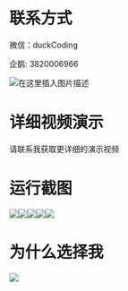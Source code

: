 # 联系方式

微信：duckCoding

企鹅: 3820006966

![在这里插入图片描述](http://upload.cxycsx.vip/91ab4bcb4f2c4c6db86365bb6d6e9c62.jpeg)

# 详细视频演示

请联系我获取更详细的演示视频

# 运行截图

![](http://www.bysj52.com/uploadfile/ueditor/image/202306/%E6%AF%95%E8%AE%BEssm311%E6%BD%8D%E5%9D%8A%E7%90%86%E5%B7%A5%E5%AD%A6%E9%99%A2%E5%B0%B1%E4%B8%9A%E4%BF%A1%E6%81%AF%E7%BD%91%E7%9A%84%E6%AF%95%E4%B8%9A%E8%AE%BE%E8%AE%A1/3.png)![](http://www.bysj52.com/uploadfile/ueditor/image/202306/%E6%AF%95%E8%AE%BEssm311%E6%BD%8D%E5%9D%8A%E7%90%86%E5%B7%A5%E5%AD%A6%E9%99%A2%E5%B0%B1%E4%B8%9A%E4%BF%A1%E6%81%AF%E7%BD%91%E7%9A%84%E6%AF%95%E4%B8%9A%E8%AE%BE%E8%AE%A1/2.png)![](http://www.bysj52.com/uploadfile/ueditor/image/202306/%E6%AF%95%E8%AE%BEssm311%E6%BD%8D%E5%9D%8A%E7%90%86%E5%B7%A5%E5%AD%A6%E9%99%A2%E5%B0%B1%E4%B8%9A%E4%BF%A1%E6%81%AF%E7%BD%91%E7%9A%84%E6%AF%95%E4%B8%9A%E8%AE%BE%E8%AE%A1/5.png)![](http://www.bysj52.com/uploadfile/ueditor/image/202306/%E6%AF%95%E8%AE%BEssm311%E6%BD%8D%E5%9D%8A%E7%90%86%E5%B7%A5%E5%AD%A6%E9%99%A2%E5%B0%B1%E4%B8%9A%E4%BF%A1%E6%81%AF%E7%BD%91%E7%9A%84%E6%AF%95%E4%B8%9A%E8%AE%BE%E8%AE%A1/1.png)![](http://www.bysj52.com/uploadfile/ueditor/image/202306/%E6%AF%95%E8%AE%BEssm311%E6%BD%8D%E5%9D%8A%E7%90%86%E5%B7%A5%E5%AD%A6%E9%99%A2%E5%B0%B1%E4%B8%9A%E4%BF%A1%E6%81%AF%E7%BD%91%E7%9A%84%E6%AF%95%E4%B8%9A%E8%AE%BE%E8%AE%A1/4.png)

# 为什么选择我

![](http://upload.cxycsx.vip/%E7%A8%8B%E5%BA%8F%E8%AE%BE%E8%AE%A1.png)


